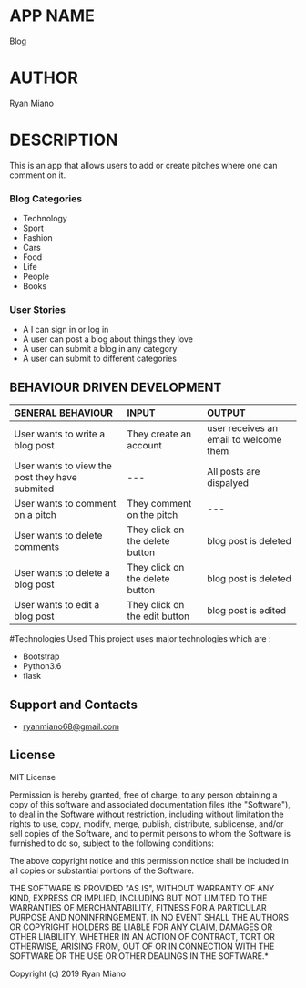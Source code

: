 # APP NAME
 Blog 
# AUTHOR
Ryan Miano

# DESCRIPTION
This is an app that allows users to add or create pitches where one can comment on it.
### Blog Categories
- Technology 
- Sport 
- Fashion 
- Cars 
- Food 
- Life 
- People
- Books
### User Stories
- A I can sign in or log in
- A user can post a blog about things they love 
- A user can submit a blog in any category
- A user can submit to different categories

## BEHAVIOUR DRIVEN DEVELOPMENT
| GENERAL BEHAVIOUR | INPUT | OUTPUT|
|:------------------|:--------|:-----------|
|User wants to write a blog post| They create an account |user receives an email to welcome them|
|User wants to view the post they have submited| --- |All posts are dispalyed|
|User wants to comment on a pitch| They comment on the pitch |---|
|User wants to delete comments|They click on the delete button|blog post is deleted|
|User wants to delete a blog post|They click on the delete button|blog post is deleted|
|User wants to edit a blog post|They click on the edit button|blog post is edited|
#Technologies Used
This project uses major technologies which are :
- Bootstrap
- Python3.6
- flask

## Support and Contacts
 - ryanmiano68@gmail.com
 

## License
 MIT License

Permission is hereby granted, free of charge, to any person obtaining a copy of this software and associated documentation files (the "Software"), to deal in the Software without restriction, including without limitation the rights to use, copy, modify, merge, publish, distribute, sublicense, and/or sell copies of the Software, and to permit persons to whom the Software is furnished to do so, subject to the following conditions:

The above copyright notice and this permission notice shall be included in all copies or substantial portions of the Software.

THE SOFTWARE IS PROVIDED "AS IS", WITHOUT WARRANTY OF ANY KIND, EXPRESS OR IMPLIED, INCLUDING BUT NOT LIMITED TO THE WARRANTIES OF MERCHANTABILITY, FITNESS FOR A PARTICULAR PURPOSE AND NONINFRINGEMENT. IN NO EVENT SHALL THE AUTHORS OR COPYRIGHT HOLDERS BE LIABLE FOR ANY CLAIM, DAMAGES OR OTHER LIABILITY, WHETHER IN AN ACTION OF CONTRACT, TORT OR OTHERWISE, ARISING FROM, OUT OF OR IN CONNECTION WITH THE SOFTWARE OR THE USE OR OTHER DEALINGS IN THE SOFTWARE.*

Copyright (c) 2019 Ryan Miano